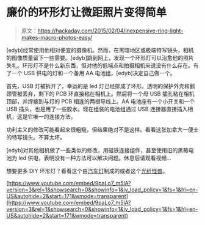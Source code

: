 # 廉价的环形灯让微距照片变得简单

> 原文：<https://hackaday.com/2015/02/04/inexpensive-ring-light-makes-macro-photos-easy/>

[edyb]经常使用他相对便宜的摄像机。然而，在黑暗地区或极端特写镜头，相机的图像质量留下一些需要。[edyb]跳到网上，发现一个环形灯可以治愈他的照片失礼。环形灯不是什么新东西，但对他的低端点和拍摄相机来说没有什么存在。有了一个 USB 供电的灯和一个备用 AA 电池组，[edyb]决定自己做一个。

首先，USB 灯被拆开了，幸运的是 led 灯已经排成了环形。透明的保护外壳和鹅颈管被丢弃，剩下的 PCB 环直接粘在相机上。然后将一个母 USB 插孔粘在相机顶部，并焊接到与灯的 PCB 相连的两根导线上。AA 电池座有一个小开关和一个 USB 插头，也是用了一些胶水。现在组装的电池组通过 USB 连接器直接插入相机，这是它唯一的连接方法。

功利主义的修改可能看起来很粗糙，但结果绝对不是这样。看看这张加拿大一便士的特写镜头。不算太坏。

[edyb]对其他相机做了一些类似的修改，用磁铁连接组件，甚至使用旧的黑莓电池为 led 供电，表明没有一种方法可以解决问题。休息后请观看视频…

想要更多 DIY 环形灯？看看这个由[汽车灯](http://hackaday.com/2009/11/16/led-ring-light/)制成的或者这个[光纤怪兽](http://hackaday.com/2011/03/03/diy-ring-light-takes-its-cues-from-fiber-optic-toys/)。

[https://www.youtube.com/embed/9paLo7_m5lA?version=3&rel=1&showsearch=0&showinfo=1&iv_load_policy=1&fs=1&hl=en-US&autohide=2&start=171&wmode=transparent](https://www.youtube.com/embed/9paLo7_m5lA?version=3&rel=1&showsearch=0&showinfo=1&iv_load_policy=1&fs=1&hl=en-US&autohide=2&start=171&wmode=transparent)